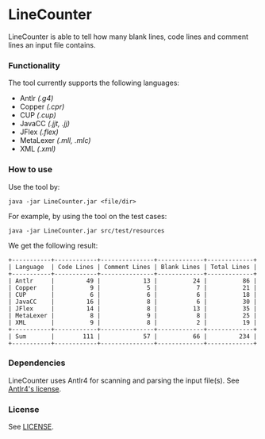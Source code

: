 # LineCounter

LineCounter is able to tell how many blank lines, code lines and comment lines
an input file contains.

### Functionality

The tool currently supports the following languages:

* Antlr     *(.g4)*
* Copper    *(.cpr)*
* CUP       *(.cup)*
* JavaCC    *(.jjt, .jj)*
* JFlex     *(.flex)*
* MetaLexer *(.mll, .mlc)*
* XML       *(.xml)*

### How to use

Use the tool by:

    java -jar LineCounter.jar <file/dir>
    
For example, by using the tool on the test cases:

    java -jar LineCounter.jar src/test/resources
    
We get the following result:

    +-----------+------------+---------------+-------------+-------------+
    | Language  | Code Lines | Comment Lines | Blank Lines | Total Lines |
    +-----------+------------+---------------+-------------+-------------+
    | Antlr     |         49 |            13 |          24 |          86 |
    | Copper    |          9 |             5 |           7 |          21 |
    | CUP       |          6 |             6 |           6 |          18 |
    | JavaCC    |         16 |             8 |           6 |          30 |
    | JFlex     |         14 |             8 |          13 |          35 |
    | MetaLexer |          8 |             9 |           8 |          25 |
    | XML       |          9 |             8 |           2 |          19 |
    +-----------+------------+---------------+-------------+-------------+
    | Sum       |        111 |            57 |          66 |         234 |
    +-----------+------------+---------------+-------------+-------------+


### Dependencies

LineCounter uses Antlr4 for scanning and parsing the input file(s). 
See [Antlr4's license](licenses/antlr_license.txt).

### License

See [LICENSE](LICENSE.txt).

